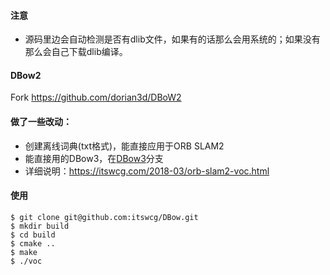 #### 注意
* 源码里边会自动检测是否有dlib文件，如果有的话那么会用系统的；如果没有那么会自己下载dlib编译。

#### DBow2 
Fork <https://github.com/dorian3d/DBoW2>  

#### 做了一些改动：
* 创建离线词典(txt格式)，能直接应用于ORB SLAM2
* 能直接用的DBow3，在[DBow3](https://github.com/itswcg/DBow/tree/DBow3)分支
* 详细说明：<https://itswcg.com/2018-03/orb-slam2-voc.html>

#### 使用
```
$ git clone git@github.com:itswcg/DBow.git
$ mkdir build
$ cd build
$ cmake ..
$ make
$ ./voc
```
